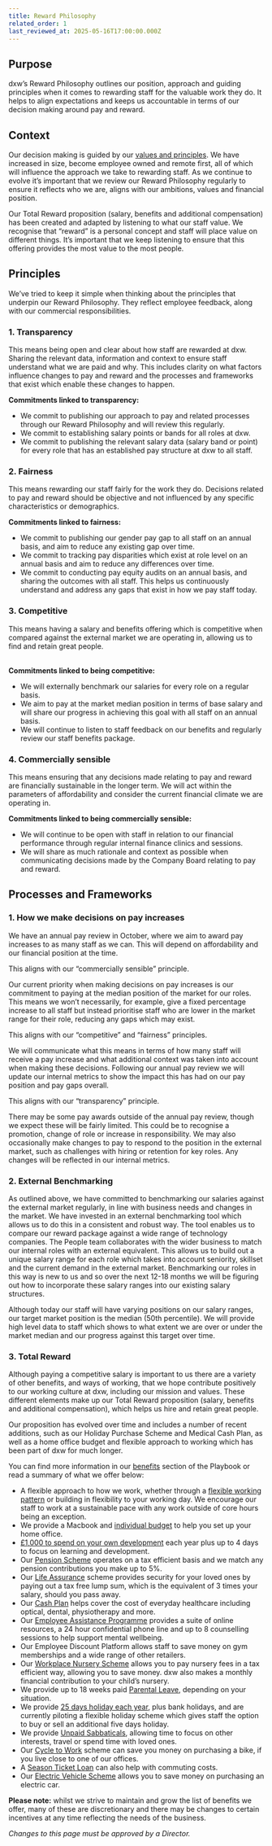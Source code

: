 ```yaml
---
title: Reward Philosophy
related_order: 1
last_reviewed_at: 2025-05-16T17:00:00.000Z
---
```

## Purpose

dxw’s Reward Philosophy outlines our position, approach and guiding principles when it comes to rewarding staff for the valuable work they do. It helps to align expectations and keeps us accountable in terms of our decision making around pay and reward.

## Context

Our decision making is guided by our [values and principles](https://playbook.dxw.com/about-us/our-mission-values-and-principles/). We have increased in size, become employee owned and remote first, all of which will influence the approach we take to rewarding staff. As we continue to evolve it’s important that we review our Reward Philosophy regularly to ensure it reflects who we are, aligns with our ambitions, values and financial position. 

Our Total Reward proposition (salary, benefits and additional compensation) has been created and adapted by listening to what our staff value. We recognise that “reward” is a personal concept and staff will place value on different things. It’s important that we keep listening to ensure that this offering provides the most value to the most people.

## Principles

We’ve tried to keep it simple when thinking about the principles that underpin our Reward Philosophy. They reflect employee feedback, along with our commercial responsibilities.

### 1. Transparency

This means being open and clear about how staff are rewarded at dxw. Sharing the relevant data, information and context to ensure staff understand what we are paid and why. This includes clarity on what factors influence changes to pay and reward and the processes and frameworks that exist which enable these changes to happen.

**Commitments linked to transparency:**

* We commit to publishing our approach to pay and related processes through our Reward Philosophy and will review this regularly. 
* We commit to establishing salary points or bands for all roles at dxw.
* We commit to publishing the relevant salary data (salary band or point) for every role that has an established pay structure at dxw to all staff. 

### 2. Fairness

This means rewarding our staff fairly for the work they do. Decisions related to pay and reward should be objective and not influenced by any specific characteristics or demographics.

**Commitments linked to fairness:**

* We commit to publishing our gender pay gap to all staff on an annual basis, and aim to reduce any existing gap over time.
* We commit to tracking pay disparities which exist at role level on an annual basis and aim to reduce any differences over time. 
* We commit to conducting pay equity audits on an annual basis, and sharing the outcomes with all staff. This helps us continuously understand and address any gaps that exist in how we pay staff today.

### 3. Competitive

This means having a salary and benefits offering which is competitive when compared against the external market we are operating in, allowing us to find and retain great people. 

**\
Commitments linked to being competitive:**

* We will externally benchmark our salaries for every role on a regular basis.
* We aim to pay at the market median position in terms of base salary and will share our progress in achieving this goal with all staff on an annual basis.
* We will continue to listen to staff feedback on our benefits and regularly review our staff benefits package.

### 4. Commercially sensible

This means ensuring that any decisions made relating to pay and reward are financially sustainable in the longer term. We will act within the parameters of affordability and consider the current financial climate we are operating in. 

**Commitments linked to being commercially sensible:**

* We will continue to be open with staff in relation to our financial performance through regular internal finance clinics and sessions.
* We will share as much rationale and context as possible when communicating decisions made by the Company Board relating to pay and reward.

## Processes and Frameworks

### 1. How we make decisions on pay increases

We have an annual pay review in October, where we aim to award pay increases to as many staff as we can. This will depend on affordability and our financial position at the time. 

This aligns with our “commercially sensible” principle. 

Our current priority when making decisions on pay increases is our commitment to paying at the median position of the market for our roles. This means we won’t necessarily, for example, give a fixed percentage increase to all staff but instead prioritise staff who are lower in the market range for their role, reducing any gaps which may exist.

This aligns with our “competitive” and “fairness” principles.

We will communicate what this means in terms of how many staff will receive a pay increase and what additional context was taken into account when making these decisions. Following our annual pay review we will update our internal metrics to show the impact this has had on our pay position and pay gaps overall.

This aligns with our “transparency” principle.

There may be some pay awards outside of the annual pay review, though we expect these will be fairly limited. This could be to recognise a promotion, change of role or increase in responsibility. We may also occasionally make changes to pay to respond to the position in the external market, such as challenges with hiring or retention for key roles. Any changes will be reflected in our internal metrics.

### 2. External Benchmarking

As outlined above, we have committed to benchmarking our salaries against the external market regularly, in line with business needs and changes in the market. We have invested in an external benchmarking tool which allows us to do this in a consistent and robust way. The tool enables us to compare our reward package against a wide range of technology companies. The People team collaborates with the wider business to match our internal roles with an external equivalent. This allows us to build out a unique salary range for each role which takes into account seniority, skillset and the current demand in the external market. Benchmarking our roles in this way is new to us and so over the next 12-18 months we will be figuring out how to incorporate these salary ranges into our existing salary structures.

Although today our staff will have varying positions on our salary ranges, our target market position is the median (50th percentile). We will provide high level data to staff which shows to what extent we are over or under the market median and our progress against this target over time. 

### 3. Total Reward

Although paying a competitive salary is important to us there are a variety of other benefits, and ways of working, that we hope contribute positively to our working culture at dxw, including our mission and values. These different elements make up our Total Reward proposition (salary, benefits and additional compensation), which helps us hire and retain great people. 

Our proposition has evolved over time and includes a number of recent additions, such as our Holiday Purchase Scheme and Medical Cash Plan, as well as a home office budget and flexible approach to working which has been part of dxw for much longer.

You can find more information in our [benefits](https://playbook.dxw.com/staff-handbook/pay-pension-and-benefits/benefits/) section of the Playbook or read a summary of what we offer below:

* A flexible approach to how we work, whether through a [flexible working pattern](https://playbook.dxw.com/staff-handbook/flexible-working/) or building in flexibility to your working day. We encourage our staff to work at a sustainable pace with any work outside of core hours being an exception.
* We provide a Macbook and [individual budget](https://playbook.dxw.com/staff-handbook/pay-pension-and-benefits/benefits/home-office-equipment/) to help you set up your home office. 
* [£1,000 to spend on your own development](https://playbook.dxw.com/staff-handbook/learning-and-development/how-to-use-your-learning-and-development-allowance/) each year plus up to 4 days to focus on learning and development.
* Our [Pension Scheme](https://playbook.dxw.com/staff-handbook/pay-pension-and-benefits/pension/) operates on a tax efficient basis and we match any pension contributions you make up to 5%.
* Our [Life Assurance](https://playbook.dxw.com/staff-handbook/pay-pension-and-benefits/benefits/life-assurance/) scheme provides security for your loved ones by paying out a tax free lump sum, which is the equivalent of 3 times your salary, should you pass away. 
* Our [Cash Plan](https://playbook.dxw.com/staff-handbook/pay-pension-and-benefits/benefits/cash-plan/) helps cover the cost of everyday healthcare including optical, dental, physiotherapy and more. 
* Our [Employee Assistance Programme](https://playbook.dxw.com/staff-handbook/pay-pension-and-benefits/benefits/employee-assistance-programme/) provides a suite of online resources, a 24 hour confidential phone line and up to 8 counselling sessions to help support mental wellbeing. 
* Our Employee Discount Platform allows staff to save money on gym memberships and a wide range of other retailers.
* Our [Workplace Nursery Scheme](https://playbook.dxw.com/staff-handbook/pay-pension-and-benefits/benefits/workplace-nursery/) allows you to pay nursery fees in a tax efficient way, allowing you to save money. dxw also makes a monthly financial contribution to your child’s nursery.
* We provide up to 18 weeks paid [Parental Leave](https://playbook.dxw.com/staff-handbook/policies-and-procedures/parental-leave-policy/), depending on your situation.
* We provide [25 days holiday each year](https://playbook.dxw.com/staff-handbook/leave/holiday/), plus bank holidays, and are currently piloting a flexible holiday scheme which gives staff the option to buy or sell an additional five days holiday. 
* We provide [Unpaid Sabbaticals](https://playbook.dxw.com/staff-handbook/leave/sabbatical-leave/), allowing time to focus on other interests, travel or spend time with loved ones.
* Our [Cycle to Work](https://playbook.dxw.com/staff-handbook/pay-pension-and-benefits/benefits/cycle-to-work-scheme/) scheme can save you money on purchasing a bike, if you live close to one of our offices.
* A [Season Ticket Loan](https://playbook.dxw.com/staff-handbook/pay-pension-and-benefits/benefits/train-season-ticket-loan/) can also help with commuting costs.
* Our [Electric Vehicle Scheme](https://playbook.dxw.com/staff-handbook/pay-pension-and-benefits/benefits/electric-vehicle-scheme/) allows you to save money on purchasing an electric car.

**Please note:** whilst we strive to maintain and grow the list of benefits we offer, many of these are discretionary and there may be changes to certain incentives at any time reflecting the needs of the business. 

*Changes to this page must be approved by a Director.*